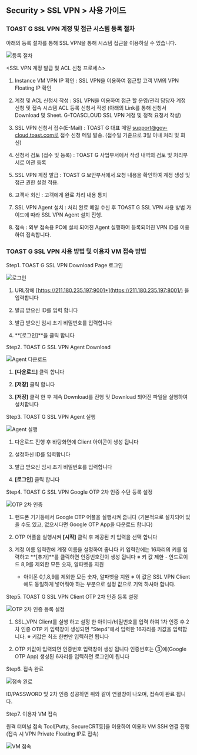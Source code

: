 ## Security > SSL VPN > 사용 가이드

### TOAST G SSL VPN 계정 및 접근 시스템 등록 절차

아래의 등록 절차를 통해 SSL VPN을 통해 시스템 접근을 이용하실 수 있습니다.

![등록 절차](http://static.toastoven.net/prod_gov_security/ssl-vpn-2.png)

<SSL VPN 계정 발급 및 ACL 신청 프로세스>

1.  Instance VM VPN IP 확인 : SSL VPN을 이용하여 접근할 고객 VM의 VPN Floating IP 확인

2.  계정 및 ACL 신청서 작성 : SSL VPN을 이용하여 접근 할 운영/관리 담당자 계정 신청 및 접속 시스템 ACL 등록 신청서 작성
    (아래의 Link를 통해 신청서 Download 및 Sheet. G-TOASCLOUD SSL VPN 계정 및 정책 요청서 작성)

3.  SSL VPN 신청서 접수(E-Mail) : TOAST G 대표 메일 support@gov-cloud.toast.com로 접수 신청 메일 발송. (접수일 기준으로 3일 이내 처리 및 회신)

4.  신청서 검토 (접수 및 등록) : TOAST G 사업부서에서 작성 내역의 검토 및 처리부서로 이관 등록

5.  SSL VPN 계정 발급 : TOAST G 보안부서에서 요청 내용을 확인하여 계정 생성 및 접근 권한 설정 적용.

6.  고객사 회신 : 고객에게 완료 처리 내용 통지

7.  SSL VPN Agent 설치 : 처리 완료 메일 수신 후 TOAST G SSL VPN 사용 방법 가이드에 따라 SSL VPN Agent 설치 진행.

8.  접속 : 외부 접속용 PC에 설치 되어진 Agent 실행하여 등록되어진 VPN ID를 이용하여 접속합니다.

### TOAST G SSL VPN 사용 방법 및 이용자 VM 접속 방법

Step1. TOAST G SSL VPN Download Page 로그인

![로그인](http://static.toastoven.net/prod_gov_security/ssl-vpn-3.png)

1.  URL창에 [https://211.180.235.197:9001*](https://211.180.235.197:8001/) 을 입력합니다

2.  발급 받으신 ID를 입력 합니다

3.  발급 받으신 임시 초기 비밀번호를 입력합니다

4.  **\[로그인\]**을 클릭 합니다

Step2. TOAST G SSL VPN Agent Download

![Agent 다운로드](http://static.toastoven.net/prod_gov_security/ssl-vpn-4.png)

1.  **\[다운로드\]** 클릭 합니다

2.  **\[저장\]** 클릭 합니다

3.  **\[저장\]** 클릭 한 후 계속 Download를 진행 및 Download 되어진 파일을 실행하여 설치합니다

Step3. TOAST G SSL VPN Agent 실행

![Agent 실행](http://static.toastoven.net/prod_gov_security/ssl-vpn-5.png)

1.  다운로드 진행 후 바탕화면에 Client 아이콘이 생성 됩니다

2.  설정하신 ID를 입력합니다

3.  발급 받으신 임시 초기 비밀번호를 입력합니다

4.  **\[로그인\]** 클릭 합니다

Step4. TOAST G SSL VPN Google OTP 2차 인증 수단 등록 설정

![OTP 2차 인증](http://static.toastoven.net/prod_gov_security/ssl-vpn-6.png)

1.  핸드폰 기기등에서 Google OTP 어플을 실행시켜 줍니다
    (기본적으로 설치되어 있을 수도 있고, 없으시다면 Google OTP App을 다운로드 합니다)

2.  OTP 어플을 실행시켜 **\[시작\]** 클릭 후 제공된 키 입력을 선택 합니다

3.  계정 이름 입력란에 계정 이름을 설정하여 줍니다
    키 입력란에는 16자리의 키를 입력하고 **\[추가\]**를 클릭하면 인증번호란이 생성 됩니다
    ※ 키 값 제한 - 안드로이드 8,9를 제외한 모든 숫자, 알파벳을 지원
    - 아이폰 0,1,8,9를 제외한 모든 숫자, 알파벳을 지원
    ※ 이 값은 SSL VPN Client에도 동일하게 넣어줘야 하는 부분으로 설정 값으로 기억 하셔야 합니다.

Step5. TOAST G SSL VPN Client OTP 2차 인증 등록 설정

![OTP 2차 인증 등록 설정](http://static.toastoven.net/prod_gov_security/ssl-vpn-7.png)

1.  SSL\_VPN Client를 실행 하고 설정 한 아이디/비밀번호를 입력 하여 1차 인증 후 2차 인증 OTP 키 입력창이 생성되면 “Step4”에서 입력한 16자리를 키값을 입력합니다.
    ※ 키값은 최초 한번만 입력하면 됩니다

2.  OTP 키값이 입력되면 인증번호 입력창이 생성 됩니다
    인증번호는 ③에(Google OTP App) 생성된 6자리를 입력하면 로그인이 됩니다

Step6. 접속 완료

![접속 완료](http://static.toastoven.net/prod_gov_security/ssl-vpn-8.png)

ID/PASSWORD 및 2차 인증 성공하면 위와 같이 연결창이 나오며, 접속이 완료 됩니다.

Step7. 이용자 VM 접속

원격 터미널 접속 Tool\[Putty, SecureCRT등\]을 이용하여 이용자 VM SSH 연결 진행 (접속 시 VPN Private Floating IP로 접속)

![VM 접속](http://static.toastoven.net/prod_gov_security/ssl-vpn-9.png)

